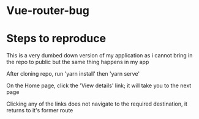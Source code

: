 # Vue-router-bug

# Steps to reproduce

This is a very dumbed down version of my application as i cannot bring in the repo to public but the same thing happens in my app

After cloning repo, run 'yarn install' then 'yarn serve'

On the Home page, click the 'View details' link; it will take you to the next page

Clicking any of the links does not navigate to the required destination, it returns to it's former route
